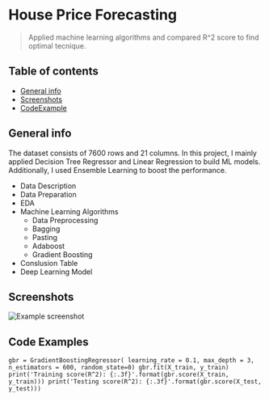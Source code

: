 # House Price Forecasting
> Applied machine learning algorithms and compared R^2 score to find optimal tecnique.

## Table of contents
* [General info](#general-info)
* [Screenshots](#screenshots)
* [CodeExample](#codeexample)

## General info
The dataset consists of 7600 rows and 21 columns. In this project, I mainly applied Decision Tree Regressor and Linear Regression to build ML models. Additionally, I used Ensemble Learning to boost the performance.
* Data Description
* Data Preparation
* EDA
* Machine Learning Algorithms
  * Data Preprocessing
  * Bagging
  * Pasting
  * Adaboost
  * Gradient Boosting
* Conslusion Table
* Deep Learning Model

## Screenshots
![Example screenshot](./img/screenshot.png)


## Code Examples
`gbr = GradientBoostingRegressor( learning_rate = 0.1, max_depth = 3, n_estimators = 600, random_state=0)
gbr.fit(X_train, y_train)
print('Training score(R^2): {:.3f}'.format(gbr.score(X_train, y_train)))
print('Testing score(R^2): {:.3f}'.format(gbr.score(X_test, y_test)))`
